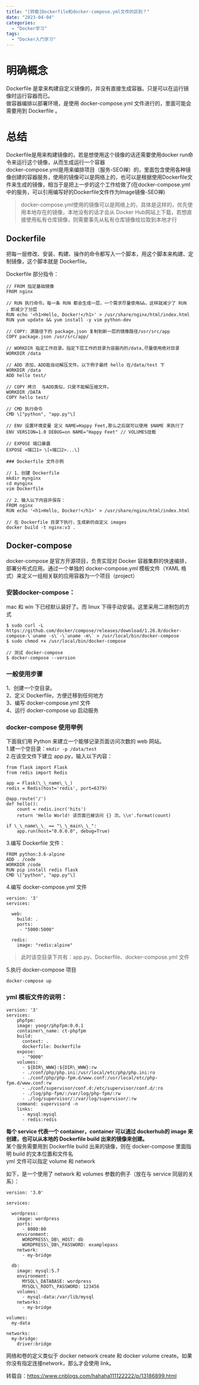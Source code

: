 ```yaml
---
title: "[转载]Dockerfile和docker-compose.yml文件的区别？"
date: "2023-04-04"
categories: 
  - "Docker学习"
tags: 
  - "Docker入门学习"
---
```


# 明确概念

Dockerfile 是拿来构建自定义镜像的，并没有直接生成容器。只是可以在运行镜像时运行容器而已。  
做容器编排以部署环境，是使用 docker-compose.yml 文件进行的，里面可能会需要用到 Dockerfile 。

# 总结

Dockerfile是用来构建镜像的，若是想使用这个镜像的话还需要使用docker run命令来运行这个镜像，从而生成运行一个容器  
docker-compose.yml是用来编排项目（服务-SEO禅）的，里面包含使用各种镜像创建的容器服务，使用的镜像可以是网络上的，也可以是根据使用Dockerfile文件来生成的镜像，相当于是把上一步的这个工作给做了(在docker-compose.yml中的服务，可以引用编写好的Dockerfile文件作为Image镜像-SEO禅)

> docker-compose.yml使用的镜像可以是网络上的，具体是这样的，优先使用本地存在的镜像，本地没有的话才会从 Docker Hub网站上下载，若想直接使用私有仓库镜像，则需要事先从私有仓库镜像给拉取到本地才行

## Dockerfile

把每一层修改、安装、构建、操作的命令都写入一个脚本，用这个脚本来构建、定制镜像，这个脚本就是 Dockerfile。

Dockerfile 部分指令：
```
// FROM 指定基础镜像
FROM nginx

// RUN 执行命令。每一条 RUN 都会生成一层，一个需求尽量使用&&，这样就减少了 RUN ，即减少了分层
RUN echo '<h1>Hello, Docker!</h1>' > /usr/share/nginx/html/index.html
RUN yum update && yum install -y vim python-dev

// COPY: 源路径下的 package.json 复制到新一层的镜像路径/usr/src/app
COPY package.json /usr/src/app/

// WORKDIR 指定工作目录。指定下层工作的目录为容器内的/data,尽量使用绝对目录
WORKDIR /data

// ADD 添加，ADD能自动解压文件。以下例子最终 hello 在/data/test 下
WORKDIR /data
ADD hello test/ 

// COPY 拷贝  与ADD类似，只是不能解压缩文件。
WORKDIR /DATA
COPY hello test/

// CMD 执行命令
CMD \["python", "app.py"\]

// ENV 设置环境变量 定义 NAME=Happy Feet,那么之后就可以使用 $NAME 来执行了 
ENV VERSION=1.0 DEBUG=on NAME="Happy Feet" // VOLUMES挂载

// EXPOSE 端口暴露 
EXPOSE <端口1> \[<端口2>...\]

### Dockerfile 文件示例

// 1、创建 Dockerfile
mkdir mynginx
cd mynginx
vim Dockerfile

// 2、输入以下内容并保存：
FROM nginx
RUN echo '<h1>Hello, Docker!</h1>' > /usr/share/nginx/html/index.html

// 在 Dockerfile 目录下执行，生成新的自定义 images
docker build -t nginx:v3 .
```
## Docker-compose

docker-compose 是官方开源项目，负责实现对 Docker 容器集群的快速编排，部署分布式应用。通过一个单独的 docker-compose.yml 模板文件（YAML 格式）来定义一组相关联的应用容器为一个项目（project）

### 安装docker-compose：

mac 和 win 下已经默认装好了。而 linux 下得手动安装。这里采用二进制包的方式
```
$ sudo curl -L https://github.com/docker/compose/releases/download/1.26.0/docker-compose-\`uname -s\`-\`uname -m\` > /usr/local/bin/docker-compose
$ sudo chmod +x /usr/local/bin/docker-compose

// 测试 docker-compose
$ docker-compose --version
```
### 一般使用步骤

1、创建一个空目录。  
2、定义 Dockerfile，方便迁移到任何地方  
3、编写 docker-compose.yml 文件  
4、运行 docker-compose up 启动服务

### docker-compose 使用举例

下面我们用 Python 来建立一个能够记录页面访问次数的 web 网站。  
1.建一个空目录：`mkdir -p /data/test`  
2.在该空文件下建立 app.py，输入以下内容：
```
from flask import Flask
from redis import Redis

app = Flask(\_\_name\_\_)
redis = Redis(host='redis', port=6379)

@app.route('/')
def hello():
    count = redis.incr('hits')
    return 'Hello World! 该页面已被访问 {} 次。\\n'.format(count)

if \_\_name\_\_ == "\_\_main\_\_":
    app.run(host="0.0.0.0", debug=True)
```
3.编写 Dockerfile 文件：
```
FROM python:3.6-alpine
ADD . /code
WORKDIR /code
RUN pip install redis flask
CMD \["python", "app.py"\]
```
4.编写 docker-compose.yml 文件
```
version: '3'
services:

  web:
    build: .
    ports:
     - "5000:5000"

  redis:
    image: "redis:alpine"
```
> 此时该空目录下共有：app.py、Dockerfile、docker-compose.yml 文件

5.执行 docker-compose 项目
```
docker-compose up
```
### yml 模板文件的说明：
```
version: '3'
services:
    phpfpm:
    image: yoogr/phpfpm:0.0.1
    container\_name: ct-phpfpm
    build:
      context: .
      dockerfile: Dockerfile
    expose:
      - "9000"
    volumes:
      - ${DIR\_WWW}:${DIR\_WWW}:rw
      - ./conf/php/php.ini:/usr/local/etc/php/php.ini:ro
      - ./conf/php/php-fpm.d/www.conf:/usr/local/etc/php-fpm.d/www.conf:rw
      - ./conf/supervisor/conf.d:/etc/supervisor/conf.d/:ro
      - ./log/php-fpm/:/var/log/php-fpm/:rw
      - ./log/supervisor/:/var/log/supervisor/:rw
    command: supervisord -n
    links:
      - mysql:mysql
      - redis:redis
```
**每个 service 代表一个 container，container 可以通过 dockerhub的 image 来创建，也可以从本地的 Dockerfile build 出来的镜像来创建。**  
某个服务需要用到 Dockerfile build 出来的镜像，则在 docker-compose 里面指明 build 的文本位置和文件名  
yml 文件可以指定 volume 和 network

如下，是一个使用了 network 和 volumes 参数的例子（放在与 service 同层的关系）：
```
version: '3.0'

services:

  wordpress:
    image: wordpress
    ports:
      - 8080:80
    environment:
      WORDPRESS\_DB\_HOST: db
      WORDPRESS\_DB\_PASSWORD: examplepass
    network:
      - my-bridge

  db:
    image: mysql:5.7
    environment:
      MYSQL\_DATABASE: wordpress
      MYSQL\_ROOT\_PASSWORD: 123456
    volumes:
      - mysql-data:/var/lib/mysql
    networks:
      - my-bridge

volumes:
  my-data

networks:
  my-bridge:
    driver:bridge
```
网络和卷的定义类似于 docker network create 和 docker volume create。如果你没有指定连接network，那么才会使用 link。

转载自：https://www.cnblogs.com/hahaha111122222/p/13186899.html
